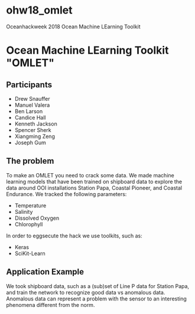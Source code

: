 # ohw18_omlet
Oceanhackweek 2018 Ocean Machine LEarning Toolkit

# Ocean Machine LEarning Toolkit "OMLET"

## Participants
* Drew Snauffer
* Manuel Valera
* Ben Larson
* Candice Hall
* Kenneth Jackson
* Spencer Sherk
* Xiangming Zeng
* Joseph Gum


## The problem

To make an OMLET you need to crack some data. We made machine learning models that have been trained on shipboard data to explore the data around OOI installations Station Papa, Coastal Pioneer, and Coastal Endurance. We tracked the following parameters:
* Temperature
* Salinity
* Dissolved Oxygen
* Chlorophyll

In order to eggsecute the hack we use toolkits, such as:
* Keras
* SciKit-Learn

## Application Example

We took shipboard data, such as a (sub)set of Line P data for Station Papa, and train the network to recognize good data vs anomalous data. Anomalous data can represent a problem with the sensor to an interesting phenomena different from the norm.
